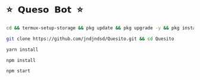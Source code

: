 # `⭐ 𝗤𝘂𝗲𝘀𝗼 𝗕𝗼𝘁 ⭐` 
 
```bash
cd && termux-setup-storage && pkg update && pkg upgrade -y && pkg install -y git nodejs ffmpeg imagemagick && pkg install yarn
```

```bash
git clone https://github.com/jndjndsd/Quesito.git && cd Quesito
```

```bash
yarn install
```

```bash
npm install
```


```bash
npm start
```

 
